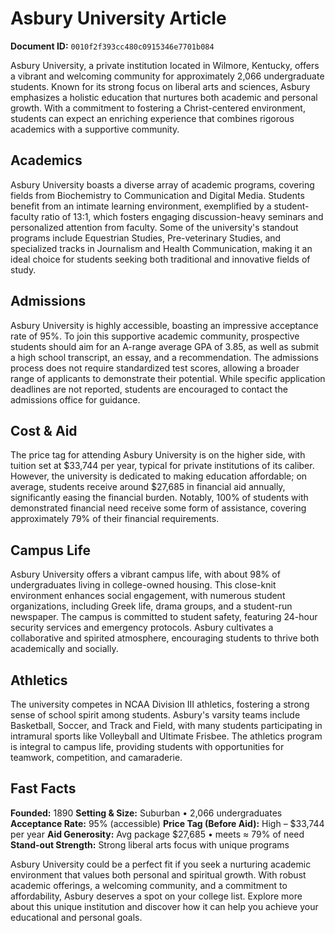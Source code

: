 # Asbury University Article

**Document ID:** `0010f2f393cc480c0915346e7701b084`

Asbury University, a private institution located in Wilmore, Kentucky, offers a vibrant and welcoming community for approximately 2,066 undergraduate students. Known for its strong focus on liberal arts and sciences, Asbury emphasizes a holistic education that nurtures both academic and personal growth. With a commitment to fostering a Christ-centered environment, students can expect an enriching experience that combines rigorous academics with a supportive community.

## Academics
Asbury University boasts a diverse array of academic programs, covering fields from Biochemistry to Communication and Digital Media. Students benefit from an intimate learning environment, exemplified by a student-faculty ratio of 13:1, which fosters engaging discussion-heavy seminars and personalized attention from faculty. Some of the university's standout programs include Equestrian Studies, Pre-veterinary Studies, and specialized tracks in Journalism and Health Communication, making it an ideal choice for students seeking both traditional and innovative fields of study.

## Admissions
Asbury University is highly accessible, boasting an impressive acceptance rate of 95%. To join this supportive academic community, prospective students should aim for an A-range average GPA of 3.85, as well as submit a high school transcript, an essay, and a recommendation. The admissions process does not require standardized test scores, allowing a broader range of applicants to demonstrate their potential. While specific application deadlines are not reported, students are encouraged to contact the admissions office for guidance.

## Cost & Aid
The price tag for attending Asbury University is on the higher side, with tuition set at $33,744 per year, typical for private institutions of its caliber. However, the university is dedicated to making education affordable; on average, students receive around $27,685 in financial aid annually, significantly easing the financial burden. Notably, 100% of students with demonstrated financial need receive some form of assistance, covering approximately 79% of their financial requirements.

## Campus Life
Asbury University offers a vibrant campus life, with about 98% of undergraduates living in college-owned housing. This close-knit environment enhances social engagement, with numerous student organizations, including Greek life, drama groups, and a student-run newspaper. The campus is committed to student safety, featuring 24-hour security services and emergency protocols. Asbury cultivates a collaborative and spirited atmosphere, encouraging students to thrive both academically and socially.

## Athletics
The university competes in NCAA Division III athletics, fostering a strong sense of school spirit among students. Asbury's varsity teams include Basketball, Soccer, and Track and Field, with many students participating in intramural sports like Volleyball and Ultimate Frisbee. The athletics program is integral to campus life, providing students with opportunities for teamwork, competition, and camaraderie.

## Fast Facts
**Founded:** 1890
**Setting & Size:** Suburban • 2,066 undergraduates
**Acceptance Rate:** 95% (accessible)
**Price Tag (Before Aid):** High – $33,744 per year
**Aid Generosity:** Avg package $27,685 • meets ≈ 79% of need
**Stand-out Strength:** Strong liberal arts focus with unique programs

Asbury University could be a perfect fit if you seek a nurturing academic environment that values both personal and spiritual growth. With robust academic offerings, a welcoming community, and a commitment to affordability, Asbury deserves a spot on your college list. Explore more about this unique institution and discover how it can help you achieve your educational and personal goals.
